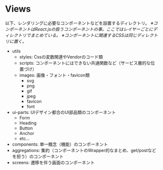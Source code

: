 # Views

以下、レンダリングに必要なコンポーネントなどを設置するディレクトリ。
*※コンポーネントはReact.jsの扱うコンポーネントの事。ここではレイヤーごとにディレクトリでまとめている。*
*※コンポーネントに関連するCSSは同じディレクトリに置く。*

- utils
  - styles: Cssの変数関連やVendorのコード類
  - scripts: コンポーネントにはできない共通関数など（サービス層的な位置づけ）
  - images: 画像・フォント・favicon類
    - svg
    - png
    - gif
    - jpeg
    - favicon
    - font
- ui-parts: UIデザイン都合のUI部品類のコンポーネント
  - Form
  - Heading
  - Button
  - Anchor
  - etc...
- components: 単一概念（機能）のコンポーネント
- aggregations: 集約（コンポーネントのWrapper的なまとめ、get/postなどを担う）のコンポーネント
- screens: 遷移を伴う画面のコンポーネント
